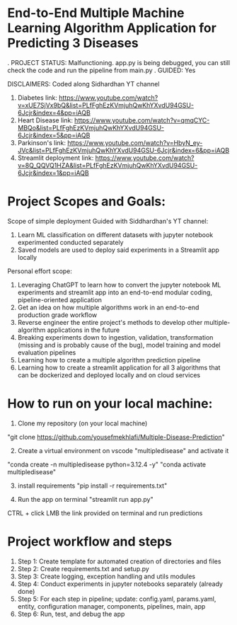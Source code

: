 # End-to-End Multiple Machine Learning Algorithm Application for Predicting 3 Diseases

. PROJECT STATUS: Malfunctioning. app.py is being debugged, you can still check the code and run the pipeline from main.py 
. GUIDED: Yes  

DISCLAIMERS:
Coded along Sidhardhan YT channel 
1. Diabetes link: https://www.youtube.com/watch?v=xUE7SjVx9bQ&list=PLfFghEzKVmjuhQwKhYXvdU94GSU-6Jcjr&index=4&pp=iAQB
2. Heart Disease link: https://www.youtube.com/watch?v=qmqCYC-MBQo&list=PLfFghEzKVmjuhQwKhYXvdU94GSU-6Jcjr&index=5&pp=iAQB
3. Parkinson's link: https://www.youtube.com/watch?v=HbyN_ey-JVc&list=PLfFghEzKVmjuhQwKhYXvdU94GSU-6Jcjr&index=6&pp=iAQB
4. Streamlit deployment link: https://www.youtube.com/watch?v=8Q_QQVQ1HZA&list=PLfFghEzKVmjuhQwKhYXvdU94GSU-6Jcjr&index=1&pp=iAQB


# Project Scopes and Goals: 

Scope of simple deployment Guided with Siddhardhan's YT channel: 

1. Learn ML classification on different datasets with jupyter notebook experimented conducted separately
2. Saved models are used to deploy said experiments in a Streamlit app locally


Personal effort scope: 

1. Leveraging ChatGPT to learn how to convert the jupyter notebook ML experiments and streamlit app into an end-to-end modular coding, pipeline-oriented application
2. Get an idea on how multiple algorithms work in an end-to-end production grade workflow
3. Reverse engineer the entire project's methods to develop other multiple-algorithm applications in the future 
4. Breaking experiments down to ingestion, validation, transformation (missing and is probably cause of the bug), model training and model evaluation pipelines
5. Learning how to create a multiple algorithm prediction pipeline
6. Learning how to create a streamlit application for all 3 algorithms that can be dockerized and deployed locally and on cloud services 


# How to run on your local machine: 

1. Clone my repository (on your local machine)

"git clone https://github.com/yousefmekhlafi/Multiple-Disease-Prediction"

2. Create a virtual environment on vscode "multipledisease" and activate it

"conda create -n multipledisease python=3.12.4 -y"
"conda activate multipledisease"

3. install requirements
"pip install -r requirements.txt"

4. Run the app on terminal
"streamlit run app.py"

CTRL + click LMB the link provided on terminal and run predictions  

# Project workflow and steps

1. Step 1: Create template for automated creation of directories and files
2. Step 2: Create requirements.txt and setup.py
3. Step 3: Create logging, exception handling and utils modules 
4. Step 4: Conduct experiments in jupyter notebooks separately (already done)
5. Step 5: For each step in pipeline; update: config.yaml, params.yaml, entity, configuration manager, components, pipelines, main, app
6. Step 6: Run, test, and debug the app 


